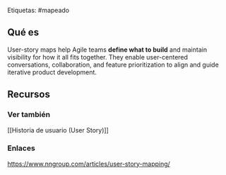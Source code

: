 Etiquetas: #mapeado 

## Qué es
User-story maps help Agile teams **define what to build** and maintain visibility for how it all fits together. They enable user-centered conversations, collaboration, and feature prioritization to align and guide iterative product development.

## Recursos
### Ver también
[[Historia de usuario (User Story)]]

### Enlaces
https://www.nngroup.com/articles/user-story-mapping/